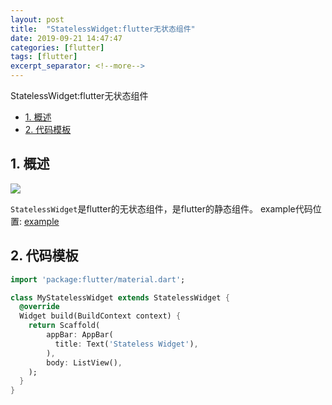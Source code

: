 ```yaml
---
layout: post
title:  "StatelessWidget:flutter无状态组件"
date: 2019-09-21 14:47:47
categories: [flutter]
tags: [flutter]
excerpt_separator: <!--more-->
---
```

StatelessWidget:flutter无状态组件
<!--more-->
<!-- @import "[TOC]" {cmd="toc" depthFrom=1 depthTo=6 orderedList=false} -->

<!-- code_chunk_output -->

- [1. 概述](#1-概述)
- [2. 代码模板](#2-代码模板)

<!-- /code_chunk_output -->


## 1. 概述

<img src="https://img.shields.io/badge/flutter-v1.10.4--pre.53-blue" />

`StatelessWidget`是flutter的无状态组件，是flutter的静态组件。
example代码位置: [example](https://github.com/kaisawind/flutter_example/tree/3c85212ba1fb819c1fa2033f273bb8d1659bb7a2)

## 2. 代码模板

```dart
import 'package:flutter/material.dart';

class MyStatelessWidget extends StatelessWidget {
  @override
  Widget build(BuildContext context) {
    return Scaffold(
        appBar: AppBar(
          title: Text('Stateless Widget'),
        ),
        body: ListView(),
    );
  }
}
```